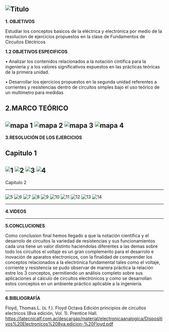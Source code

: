 ![Titulo](https://user-images.githubusercontent.com/116821721/201018366-529481d8-bbf6-41d7-82a8-57b62cdee4b7.jpg)
------------------------------------------
**1. OBJETIVOS**

Estudiar los conceptos basicos de la eléctrica y electrónica por medio de la resolucion de ejercicios propuestos en la clase de Fundamentos de Circuitos Eléctricos

**1.2 OBJETIVOS ESPECIFICOS**

•	Analizar los contenidos relacionados a la notación cintífica para la ingenieria y a los valores significativos expuestos en las prácticas teóricas de la primera unidad.

•	Desarrollar los ejercicios propuestos en la segunda unidad referentes a corrientes y resistencias dentro de circuitos simples bajo el uso teórico de un multimetro para medidas

2.**MARCO TEÓRICO**
--------------------------------------------
![mapa 1](https://user-images.githubusercontent.com/116821721/201017124-6e8e464d-3fe1-46fa-8693-89fd1959d16b.jpg)
![mapa 2](https://user-images.githubusercontent.com/116821721/201020866-8f169bfa-15e5-4a3b-bc68-ff556d7bfd48.jpg)
![mapa 3](https://user-images.githubusercontent.com/116821721/201031041-3c0d024f-8ee5-4cdc-aff9-a0c7259f783a.jpg)
![mapa 4](https://user-images.githubusercontent.com/116821721/201029715-d6786947-2b26-4b1a-bc94-4171c512ad63.jpg)
-------------------------------
**3.RESOLUCIÓN DE LOS EJERCICIOS**

 Capitulo 1
 -----------------------------
![1](https://user-images.githubusercontent.com/116819100/200960883-f70b5cca-09d7-4d8b-bc3f-d1e8529b36f4.png)
![2](https://user-images.githubusercontent.com/116819100/200960886-f2833b28-bcd4-4181-87fe-69e4f5a3665a.png)
![3](https://user-images.githubusercontent.com/116819100/200960889-c6b38f49-20f5-4167-9cc6-675bce06b1f4.png)
![4](https://user-images.githubusercontent.com/116819100/200962407-0c670894-8450-452a-b662-b22840ccb232.png)
----------------
Capitulo 2

-------------------------------------------------------------------------------------------------------------------------------------------------------

![5](https://user-images.githubusercontent.com/116819100/200964300-f918ea27-7bc4-477b-b596-2f44737d7147.png)
![6](https://user-images.githubusercontent.com/116819100/200964319-fe45ba10-8a55-4ea8-b2c9-afccadf2c9a5.png)
![7](https://user-images.githubusercontent.com/116819100/200964344-ffd56073-e8bc-4ad3-8446-7c84c8b62e04.png)
![8](https://user-images.githubusercontent.com/116819100/200964349-1933e223-e0b9-41fe-a974-e8550cfa5b9a.png)
![9](https://user-images.githubusercontent.com/116819100/200964354-391db074-e827-4b9e-88dc-54771ca5ac83.png)
![10](https://user-images.githubusercontent.com/116819100/200964356-aef901bd-3ed0-4daf-927b-116eeb4db622.png)
![11](https://user-images.githubusercontent.com/116819100/200964358-9a21d3ea-39ff-4b74-9f34-0c679f54ee4a.png)
![12](https://user-images.githubusercontent.com/116819100/200964360-67597fe2-93d3-4f59-8347-e9c0eef50409.png)
![13](https://user-images.githubusercontent.com/116819100/200964361-96f84139-7439-43ec-9369-47a66c7f23d7.png)
![14](https://user-images.githubusercontent.com/116819100/200964391-fc7faadb-7c95-4dd9-a750-b3a3d64e4da8.png)

------------------------------------------------------------------------------------------------------------------------------------------------------------------
**4.VIDEOS**


--------------------------------------------------------------------------------------------------------------------------------------------------------------------------------------
**5.CONCLUCIONES**

Como conclusion final hemos llegado a que la notación cientifica y el desarrolo de circuitos la variedad de resistencias y sus funcionamientos cada una tiene un valor distinto haciendolas diferentes a las demas sobre todo los circuitos el voltaje es un gran complemento para el desarrolo e inovación de aparatos electronicos, con la finalidad de comprender los conceptos relacionados a la electrónica fundamental tales como el voltaje, corriente y resistencia se pudo observar de manera práctica la relación estre los 3 conceptos, permitiendo un análisis completo sobre sus aplicaciones al cálculo de circuitos electrónicos y como se desarrollan estos conceptos en un ambiente práctico aplicable a la ingeniería.


-----------------------------------------------------------------

**6.BIBLIOGRAFÍA**

Floyd, Thomas.L. (s. f.). Floyd Octava Edición principios de circuitos electricos (8va edición, Vol. 1). Prentice Hall. https://latecnicalf.com.ar/descargas/material/electronicaanalogica/Dispositivos%20Electronicos%208va.edicion-%20Floyd.pdf
